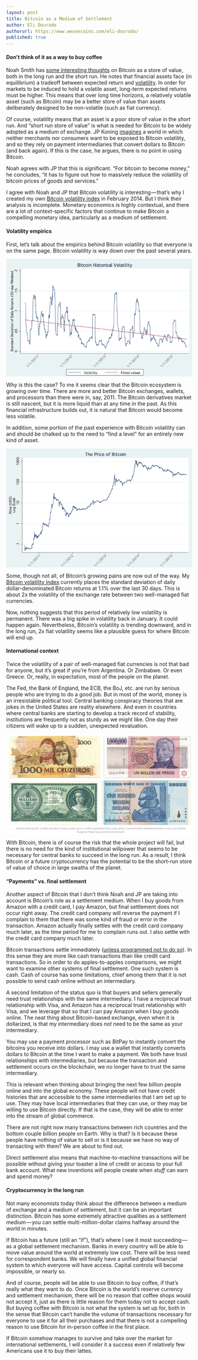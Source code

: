 ```yaml
---
layout: post
title: Bitcoin as a Medium of Settlement
author: Eli Dourado
authorurl: https://www.weusecoins.com/eli-dourado/
published: true
---
```


<p><h4>Don’t think of it as a way to buy coffee</h4>
<p>Noah Smith has <a href="http://noahpinionblog.blogspot.com/2015/06/store-of-value.html">some interesting thoughts</a> on Bitcoin as a store of value, both in the long run and the short run. He notes that financial assets face (in equilibrium) a tradeoff between expected return and <a href="/bitcoin-volatility-as-an-asset-class/">volatility</a>. In order for markets to be induced to hold a volatile asset, long-term expected returns must be higher. This means that over long time horizons, a relatively volatile asset (such as Bitcoin) may be a better store of value than assets deliberately designed to be non-volatile (such as fiat currency).
<p>Of course, volatility means that an asset is a poor store of value in the <em>short</em> run. And “short run store of value” is what is needed for Bitcoin to be widely adopted as a medium of exchange. JP Koning <a href="http://jpkoning.blogspot.com/2015/06/the-dollarization-of-bitcoin.html">imagines</a> a world in which neither merchants nor consumers want to be exposed to Bitcoin volatility, and so they rely on payment intermediaries that convert dollars to Bitcoin (and back again). If this is the case, he argues, there is no point in using Bitcoin.
<p>Noah agrees with JP that this is significant. “For bitcoin to become money,” he concludes, “it has to figure out how to massively reduce the volatility of bitcoin prices of goods and services.”
<p>I agree with Noah and JP that Bitcoin volatility is interesting — that’s why I created my own <a href="https://btcvol.info/">Bitcoin volatility index</a> in February 2014. But I think their analysis is incomplete. Monetary economics is highly contextual, and there are a lot of context-specific factors that continue to make Bitcoin a compelling monetary idea, particularly as a medium of settlement.
<p><h4>Volatility empirics</h4>
<p>First, let’s talk about the empirics behind Bitcoin volatility so that everyone is on the same page. Bitcoin volatility is way down over the past several years.
<p><img src="/images/bitcoin-historic-volatility-settlement.png" alt="bitcoin historic volatility settlement" align="center">
<p>Why is this the case? To me it seems clear that the Bitcoin ecosystem is growing over time. There are more and better Bitcoin exchanges, wallets, and processors than there were in, say, 2011. The Bitcoin derivatives market is still nascent, but it is more liquid than at any time in the past. As this financial infrastructure builds out, it is natural that Bitcoin would become less volatile.
<p>In addition, some portion of the past experience with Bitcoin volatility can and should be chalked up to the need to “find a level” for an entirely new kind of asset.
<p><img src="/images/bitcoin-historic-price-settlement.png" alt="bitcoin historic price settlement" align="center">
<p>Some, though not all, of Bitcoin’s growing pains are now out of the way. My <a href="https://btcvol.info/" data-href="https://btcvol.info/">Bitcoin volatility index</a> currently places the standard deviation of daily dollar-denominated Bitcoin returns at 1.1% over the last 30 days. This is about 2x the volatility of the exchange rate between two well-managed fiat currencies.
<p>Now, nothing suggests that this period of relatively low volatility is permanent. There was a big spike in volatility back in January. It could happen again. Nevertheless, Bitcoin’s volatility is trending downward, and in the long run, 2x fiat volatility seems like a plausible guess for where Bitcoin will end up.
<p><h4>International context</h4>
<p>Twice the volatility of a pair of well-managed fiat currencies is not that bad for anyone, but it’s great if you’re from Argentina. Or Zimbabwe. Or even Greece. Or, really, in expectation, most of the people on the planet.
<p>The Fed, the Bank of England, the ECB, the BoJ, etc. are run by serious people who are trying to do a good job. But in most of the world, money is an irresistable political tool. Central banking conspiracy theories that are jokes in the United States are reality elsewhere. And even in countries where central banks are starting to develop a track record of stability, institutions are frequently not as sturdy as we might like. One day their citizens will wake up to a sudden, unexpected revaluation.
<p><img src="/images/cruzeiros-pesos-pengo-dollars.png" alt="cruzeiros pesos pengo dollars" align="center">
<p>With Bitcoin, there is of course the risk that the whole project will fail, but there is no need for the kind of institutional willpower that seems to be necessary for central banks to succeed in the long run. As a result, I think Bitcoin or a future cryptocurrency has the potential to be the short-run store of value of choice in large swaths of the planet.
<p><h4>“Payments” vs. final settlement</h4>
<p>Another aspect of Bitcoin that I don’t think Noah and JP are taking into account is Bitcoin’s role as a settlement medium. When I buy goods from Amazon with a credit card, I pay Amazon, but final settlement does not occur right away. The credit card company will reverse the payment if I complain to them that there was some kind of fraud or error in the transaction. Amazon actually finally settles with the credit card company much later, as the time period for me to complain runs out. I also settle with the credit card company much later.
<p>Bitcoin transactions settle immediately (<a href="https://elidourado.com/blog/bitcoin-arbitration/">unless programmed not to do so</a>). In this sense they are more like cash transactions than like credit card transactions. So in order to do apples-to-apples comparisons, we might want to examine other systems of final settlement. One such system is cash. Cash of course has some limitations, chief among them that it is not possible to send cash online without an intermediary.
<p>A second limitation of the status quo is that buyers and sellers generally need trust relationships with the same intermediary. I have a reciprocal trust relationship with Visa, and Amazon has a reciprocal trust relationship with Visa, and we leverage that so that I can pay Amazon when I buy goods online. The neat thing about Bitcoin-based exchange, even when it is dollarized, is that my intermediary does <em>not</em> need to be the same as your intermediary.
<p>You may use a payment processor such as BitPay to instantly convert the bitcoins you receive into dollars. I may use a wallet that instantly converts dollars to Bitcoin at the time I want to make a payment. We both have trust relationships with intermediaries, but because the transaction and settlement occurs on the blockchain, we no longer have to trust the same intermediary.
<p>This is relevant when thinking about bringing the next few billion people online and into the global economy. These people will not have credit histories that are accessible to the same intermediaries that I am set up to use. They may have local intermediaries that they can use, or they may be willing to use Bitcoin directly. If that is the case, they will be able to enter into the stream of global commerce.
<p>There are not right now many transactions between rich countries and the bottom couple billion people on Earth. Why is that? Is it because these people have nothing of value to sell or is it because we have no way of transacting with them? We are about to find out.
<p>Direct settlement also means that machine-to-machine transactions will be possible without giving your toaster a line of credit or access to your full bank account. What new inventions will people create when <em>stuff</em> can earn and spend money?
<p><h4>Cryptocurrency in the long run</h4>
<p>Not many economists today think about the difference between a medium of exchange and a medium of settlement, but it can be an important distinction. Bitcoin has some extremely attractive qualities as a settlement medium — you can settle multi-million-dollar claims halfway around the world in minutes.
<p>If Bitcoin has a future (still an “if”), that’s where I see it most succeeding — as a global settlement mechanism. Banks in every country will be able to move value around the world at extremely low cost. There will be less need for correspondent banks. We will finally have a unified global financial system to which everyone will have access. Capital controls will become impossible, or nearly so.
<p>And of course, people will be able to use Bitcoin to buy coffee, if that’s really what they want to do. Once Bitcoin is the world’s reserve currency and settlement mechanism, there will be no reason that coffee shops would not accept it, just as there is little reason for them today not to accept cash. But buying coffee with Bitcoin is not what the system is set up for, both in the sense that Bitcoin can’t handle the volume of transactions necessary for everyone to use it for all their purchases and that there is not a compelling reason to use Bitcoin for in-person coffee in the first place.
<p>If Bitcoin somehow manages to survive and take over the market for international settlements, I will consider it a success even if relatively few Americans use it to buy their lattes.
